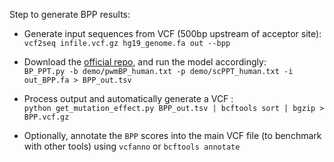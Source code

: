 Step to generate BPP results:

- Generate input sequences from VCF (500bp upstream of acceptor site):\
`vcf2seq infile.vcf.gz hg19_genome.fa out --bpp`

- Download the [official repo](https://github.com/zhqingit/BPP), and run the model accordingly:\
`BP_PPT.py -b demo/pwmBP_human.txt -p demo/scPPT_human.txt -i out_BPP.fa > BPP_out.tsv`

- Process output and automatically generate a VCF :\
`python get_mutation_effect.py BPP_out.tsv | bcftools sort | bgzip > BPP.vcf.gz`

- Optionally, annotate the `BPP` scores into the main VCF file (to benchmark with other tools) using `vcfanno` or `bcftools annotate`
